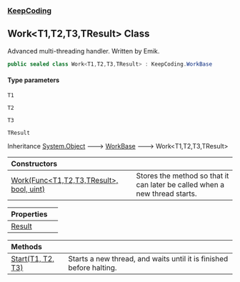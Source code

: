 ### [KeepCoding](KeepCoding.md 'KeepCoding')
## Work&lt;T1,T2,T3,TResult&gt; Class
Advanced multi-threading handler. Written by Emik.  
```csharp
public sealed class Work<T1,T2,T3,TResult> : KeepCoding.WorkBase
```
#### Type parameters
<a name='KeepCoding_Work_T1_T2_T3_TResult__T1'></a>
`T1`  
  
<a name='KeepCoding_Work_T1_T2_T3_TResult__T2'></a>
`T2`  
  
<a name='KeepCoding_Work_T1_T2_T3_TResult__T3'></a>
`T3`  
  
<a name='KeepCoding_Work_T1_T2_T3_TResult__TResult'></a>
`TResult`  
  

Inheritance [System.Object](https://docs.microsoft.com/en-us/dotnet/api/System.Object 'System.Object') &#129106; [WorkBase](KeepCoding_WorkBase.md 'KeepCoding.WorkBase') &#129106; Work&lt;T1,T2,T3,TResult&gt;  

| Constructors | |
| :--- | :--- |
| [Work(Func&lt;T1,T2,T3,TResult&gt;, bool, uint)](KeepCoding_Work_T1_T2_T3_TResult__Work(System_Func_T1_T2_T3_TResult__bool_uint).md 'KeepCoding.Work&lt;T1,T2,T3,TResult&gt;.Work(System.Func&lt;T1,T2,T3,TResult&gt;, bool, uint)') | Stores the method so that it can later be called when a new thread starts.<br/> |

| Properties | |
| :--- | :--- |
| [Result](KeepCoding_Work_T1_T2_T3_TResult__Result.md 'KeepCoding.Work&lt;T1,T2,T3,TResult&gt;.Result') |  |

| Methods | |
| :--- | :--- |
| [Start(T1, T2, T3)](KeepCoding_Work_T1_T2_T3_TResult__Start(T1_T2_T3).md 'KeepCoding.Work&lt;T1,T2,T3,TResult&gt;.Start(T1, T2, T3)') | Starts a new thread, and waits until it is finished before halting.<br/> |

